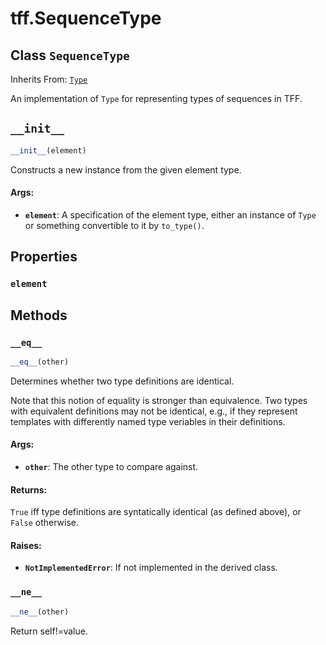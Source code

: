 <div itemscope itemtype="http://developers.google.com/ReferenceObject">
<meta itemprop="name" content="tff.SequenceType" />
<meta itemprop="path" content="Stable" />
<meta itemprop="property" content="element"/>
<meta itemprop="property" content="__eq__"/>
<meta itemprop="property" content="__init__"/>
<meta itemprop="property" content="__ne__"/>
</div>

# tff.SequenceType

## Class `SequenceType`

Inherits From: [`Type`](../tff/Type.md)

An implementation of `Type` for representing types of sequences in TFF.

<h2 id="__init__"><code>__init__</code></h2>

``` python
__init__(element)
```

Constructs a new instance from the given element type.

#### Args:

* <b>`element`</b>: A specification of the element type, either an instance of `Type`
    or something convertible to it by `to_type()`.



## Properties

<h3 id="element"><code>element</code></h3>





## Methods

<h3 id="__eq__"><code>__eq__</code></h3>

``` python
__eq__(other)
```

Determines whether two type definitions are identical.

Note that this notion of equality is stronger than equivalence. Two types
with equivalent definitions may not be identical, e.g., if they represent
templates with differently named type veriables in their definitions.

#### Args:

* <b>`other`</b>: The other type to compare against.


#### Returns:

`True` iff type definitions are syntatically identical (as defined above),
or `False` otherwise.


#### Raises:

* <b>`NotImplementedError`</b>: If not implemented in the derived class.

<h3 id="__ne__"><code>__ne__</code></h3>

``` python
__ne__(other)
```

Return self!=value.



